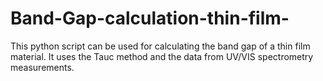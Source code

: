 # Band-Gap-calculation-thin-film-
This python script can be used for calculating the band gap of a thin film material. It uses the Tauc method and the data from UV/VIS spectrometry measurements.
